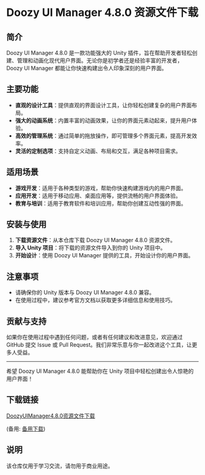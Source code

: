 # Doozy UI Manager 4.8.0 资源文件下载

## 简介

Doozy UI Manager 4.8.0 是一款功能强大的 Unity 插件，旨在帮助开发者轻松创建、管理和动画化现代用户界面。无论你是初学者还是经验丰富的开发者，Doozy UI Manager 都能让你快速构建出令人印象深刻的用户界面。

## 主要功能

- **直观的设计工具**：提供直观的界面设计工具，让你轻松创建复杂的用户界面布局。
- **强大的动画系统**：内置丰富的动画效果，让你的界面元素动起来，提升用户体验。
- **高效的管理系统**：通过简单的拖放操作，即可管理多个界面元素，提高开发效率。
- **灵活的定制选项**：支持自定义动画、布局和交互，满足各种项目需求。

## 适用场景

- **游戏开发**：适用于各种类型的游戏，帮助你快速构建游戏内的用户界面。
- **应用开发**：适用于移动应用、桌面应用等，提供流畅的用户界面体验。
- **教育与培训**：适用于教育软件和培训应用，帮助你创建互动性强的界面。

## 安装与使用

1. **下载资源文件**：从本仓库下载 Doozy UI Manager 4.8.0 资源文件。
2. **导入 Unity 项目**：将下载的资源文件导入到你的 Unity 项目中。
3. **开始设计**：使用 Doozy UI Manager 提供的工具，开始设计你的用户界面。

## 注意事项

- 请确保你的 Unity 版本与 Doozy UI Manager 4.8.0 兼容。
- 在使用过程中，建议参考官方文档以获取更多详细信息和使用技巧。

## 贡献与支持

如果你在使用过程中遇到任何问题，或者有任何建议和改进意见，欢迎通过 GitHub 提交 Issue 或 Pull Request。我们非常乐意与你一起改进这个工具，让更多人受益。

---

希望 Doozy UI Manager 4.8.0 能帮助你在 Unity 项目中轻松创建出令人惊艳的用户界面！

## 下载链接
[DoozyUIManager4.8.0资源文件下载](https://pan.quark.cn/s/85e000b9c1ec) 

(备用: [备用下载](https://pan.baidu.com/s/1pQm4IdS4_ELzONUsol99vw?pwd=1234))

## 说明

该仓库仅用于学习交流，请勿用于商业用途。
